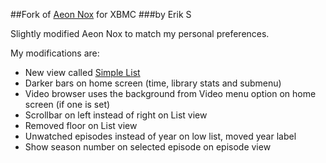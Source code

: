##Fork of [Aeon Nox](https://github.com/BigNoid/Aeon-Nox) for XBMC
###by Erik S

Slightly modified Aeon Nox to match my personal preferences.

My modifications are:
* New view called [Simple List](https://raw.github.com/eriksoderblom/Aeon-Nox/master/_screenshots/screenshot009.jpg)
* Darker bars on home screen (time, library stats and submenu)
* Video browser uses the background from Video menu option on home screen (if one is set)
* Scrollbar on left instead of right on List view
* Removed floor on List view
* Unwatched episodes instead of year on low list, moved year label
* Show season number on selected episode on episode view